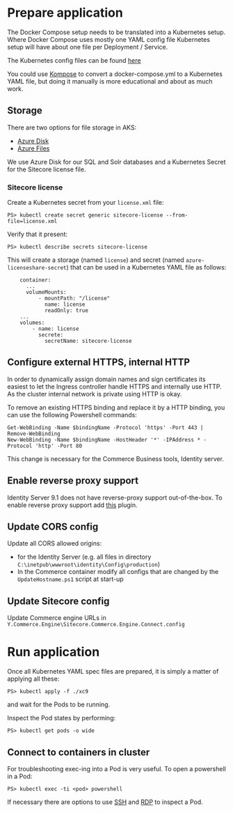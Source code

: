 # Prepare application
The Docker Compose setup needs to be translated into a Kubernetes setup. 
Where Docker Compose uses mostly one YAML config file Kubernetes setup will have about one file per Deployment / Service.

The Kubernetes config files can be found [here](./k8s)

You could use [Kompose](http://kompose.io/) to convert a docker-compose.yml to a Kubernetes YAML file, but doing it manually is more educational and about as much work.

## Storage
There are two options for file storage in AKS:
- [Azure Disk](https://docs.microsoft.com/en-us//azure/aks/azure-disks-dynamic-pv)
- [Azure Files](https://docs.microsoft.com/en-us//azure/aks/azure-files-dynamic-pv)

We use Azure Disk for our SQL and Solr databases and a Kubernetes Secret for the Sitecore license file.

### Sitecore license
Create a Kubernetes secret from your `license.xml` file:
```
PS> kubectl create secret generic sitecore-license --from-file=license.xml
```

Verify that it present:
```
PS> kubectl describe secrets sitecore-license
```

This will create a storage (named `license`) and secret (named `azure-licenseshare-secret`) that can be used in a Kubernetes YAML file as follows:
```
    container:
      ...
      volumeMounts:
          - mountPath: "/license"
            name: license
            readOnly: true
    ...
    volumes:
        - name: license
          secrete:
            secretName: sitecore-license
```

## Configure external HTTPS, internal  HTTP
In order to dynamically assign domain names and sign certificates its easiest to let the Ingress controller handle HTTPS and internally use HTTP. As the cluster internal network is private using HTTP is okay.

To remove an existing HTTPS binding and replace it by a HTTP binding, you can use the following Powershell commands:
```
Get-WebBinding -Name $bindingName -Protocol 'https' -Port 443 | Remove-WebBinding
New-WebBinding -Name $bindingName -HostHeader '*' -IPAddress * -Protocol 'http' -Port 80
```

This change is necessary for the Commerce Business tools, Identity server.

## Enable reverse proxy support 
Identity Server 9.1 does not have reverse-proxy support out-of-the-box. To enable reverse proxy support add [this]( https://github.com/joostmeijles/Sitecore.Identity.ProxySupport) plugin. 

## Update CORS config
Update all CORS allowed origins:
- for the Identity Server (e.g. all files in directory `C:\inetpub\wwwroot\identity\Config\production`)
- In the Commerce container modify all configs that are changed by the `UpdateHostname.ps1` script at start-up

## Update Sitecore config
Update Commerce engine URLs in `Y.Commerce.Engine\Sitecore.Commerce.Engine.Connect.config`

# Run application
Once all Kubernetes YAML spec files are prepared, it is simply a matter of applying all these:
```
PS> kubectl apply -f ./xc9
```
and wait for the Pods to be running. 

Inspect the Pod states by performing:
```
PS> kubectl get pods -o wide
```

## Connect to containers in cluster
For troubleshooting exec-ing into a Pod is very useful. To open a powershell in a Pod:
```
PS> kubectl exec -ti <pod> powershell
```

If necessary there are options to use [SSH](https://docs.microsoft.com/en-us/azure/aks/ssh) and [RDP](https://docs.microsoft.com/en-us/azure/aks/rdp) to inspect a Pod.
